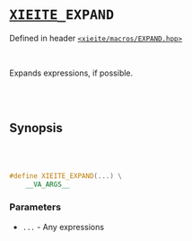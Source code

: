# [`XIEITE`](../../docs/macros.md)`_EXPAND`
Defined in header [`<xieite/macros/EXPAND.hpp>`](../../include/xieite/macros/EXPAND.hpp)

<br/>

Expands expressions, if possible.

<br/><br/>

## Synopsis

<br/><br/>

```cpp
#define XIEITE_EXPAND(...) \
	__VA_ARGS__
```
### Parameters
- `...` - Any expressions
